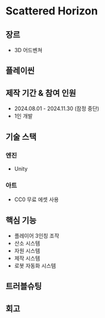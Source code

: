 # Scattered Horizon

## 장르

- 3D 어드벤쳐

## 플레이씬

## 제작 기간 & 참여 인원

- 2024.08.01 - 2024.11.30 (잠정 중단)
- 1인 개발

## 기술 스택

### 엔진

- Unity

### 아트

- CC0 무료 에셋 사용

## 핵심 기능

- 플레이어 3인칭 조작
- 산소 시스템
- 자원 시스템
- 제작 시스템
- 로봇 자동화 시스템

## 트러블슈팅

## 회고

